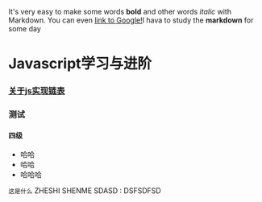 It's very easy to make some words **bold** and other words *italic* with Markdown. You can even [link to Google!](http://baidu.com)I hava to study the **markdown** for some day
# Javascript学习与进阶
### [关于js实现链表](/shin.github.io//blog/linklist)
        
### 测试
#### 四级

* 哈哈
* 哈哈
* 哈哈哈

` 这是什么 `
      ZHESHI SHENME 
      SDASD 
:    DSFSDFSD
